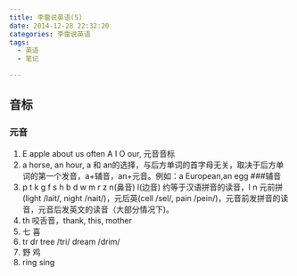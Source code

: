```yaml
---
title: 李雷说英语(5)
date: 2014-12-28 22:32:20
categories: 李雷说英语
tags: 
  - 英语
  - 笔记

---
```


## 音标
### 元音
1. E apple about us often A I O our, 元音音标
2. a horse, an hour, a 和 an的选择，与后方单词的首字母无关，取决于后方单词的第一个发音，a+辅音，an+元音。例如：a European,an egg
###辅音
1. p t k g f s h b d w m r z n(鼻音) l(边音) 约等于汉语拼音的读音，l n 元前拼(light /lait/, night /nait/)，元后英(cell /sel/, pain /pein/)，元音前发拼音的读音，元音后发英文的读音（大部分情况下)。
2. th 咬舌音，thank, this, mother
3. 七 喜
4. tr dr tree /tri/ dream /drim/
5. 野 鸡
6. ring sing